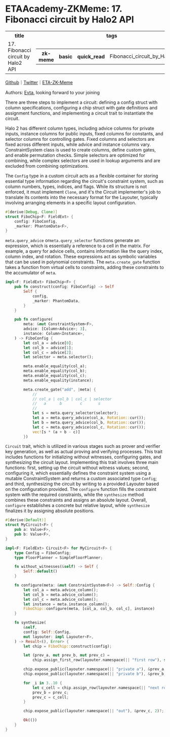 # ETAAcademy-ZKMeme: 17. Fibonacci circuit by Halo2 API

<table>
  <tr>
    <th>title</th>
    <th>tags</th>
  </tr>
  <tr>
    <td>17. Fibonacci circuit by Halo2 API</td>
    <td>
      <table>
        <tr>
          <th>zk-meme</th>
          <th>basic</th>
          <th>quick_read</th>
          <td>Fibonacci_circuit_by_Halo2_API</td>
        </tr>
      </table>
    </td>
  </tr>
</table>

[Github](https://github.com/ETAAcademy)｜[Twitter](https://twitter.com/ETAAcademy)｜[ETA-ZK-Meme](https://github.com/ETAAcademy/ETAAcademy-ZK-Meme)

Authors: [Evta](https://twitter.com/pwhattie), looking forward to your joining

There are three steps to implement a circuit: defining a config struct with column specifications, configuring a chip struct with gate definitions and assignment functions, and implementing a circuit trait to instantiate the circuit.

Halo 2 has different column types, including advice columns for private inputs, instance columns for public inputs, fixed columns for constants, and selector columns for controlling gates. Fixed columns and selectors are fixed across different inputs, while advice and instance columns vary. ConstraintSystem class is used to create columns, define custom gates, and enable permutation checks. Simple selectors are optimized for combining, while complex selectors are used in lookup arguments and are excluded from combining optimizations.

The `Config` type in a custom circuit acts as a flexible container for storing essential type information regarding the circuit's constraint system, such as column numbers, types, indices, and flags. While its structure is not enforced, it must implement `Clone`, and it's the Circuit implementer's job to translate its contents into the necessary format for the Layouter, typically involving arranging elements in a specific layout configuration.

```rust
#[derive(Debug, Clone)]
struct FiboChip<F: FieldExt> {
    config: FiboConfig,
    _marker: PhantomData<F>,
}
```

`meta.query_advice` or`meta.query_selector` functions generate an expression, which is essentially a reference to a cell in the matrix. For example, a query for advice cells, contains information like the query index, column index, and rotation. These expressions act as symbolic variables that can be used in polynomial constraints. The `meta.create_gate` function takes a function from virtual cells to constraints, adding these constraints to the accumulator of `meta`.

```rust
impl<F: FieldExt> FiboChip<F> {
    pub fn construct(config: FiboConfig) -> Self
        Self {
            config,
            _marker: PhantomData,
        }
    }

    pub fn configure(
        meta: &mut ConstraintSystem<F>,
        advice: [Column<Advice>; 3],
        instance: Column<Instance>,
    ) -> FiboConfig {
        let col_a = advice[0];
        let col_b = advice[1];
        let col_c = advice[2];
        let selector = meta.selector();

        meta.enable_equality(col_a);
        meta.enable_equality(col_b);
        meta.enable_equality(col_c);
        meta.enable_equality(instance);

        meta.create_gate("add", |meta| {
            //
            // col_a | col_b | col_c | selector
            //   a      b        c       s
            //
            let s = meta.query_selector(selector);
            let a = meta.query_advice(col_a, Rotation::cur());
            let b = meta.query_advice(col_b, Rotation::cur());
            let c = meta.query_advice(col_c, Rotation::cur());
            vec![s * (a + b - c)]
        })
```

`Circuit` trait, which is utilized in various stages such as prover and verifier key generation, as well as actual proving and verifying processes. This trait includes functions for initializing without witnesses, configuring gates, and synthesizing the circuit layout. Implementing this trait involves three main functions: first, setting up the circuit without witness values; second, configuring it, which essentially defines the constraint system using a mutable ConstraintSystem and returns a custom associated type `Config`; and third, synthesizing the circuit by writing to a provided Layouter based on the configuration provided. The `configure` function fills the constraint system with the required constraints, while the `synthesize` method combines these constraints and assigns an absolute layout. Overall, `configure` establishes a concrete but relative layout, while `synthesize` finalizes it by assigning absolute positions.

```rust
#[derive(Default)]
struct MyCircuit<F> {
    pub a: Value<F>,
    pub b: Value<F>,
}

impl<F: FieldExt> Circuit<F> for MyCircuit<F> {
    type Config = FiboConfig;
    type FloorPlanner = SimpleFloorPlanner;

    fn without_witnesses(&self) -> Self {
        Self::default()
    }

    fn configure(meta: &mut ConstraintSystem<F>) -> Self::Config {
        let col_a = meta.advice_column();
        let col_b = meta.advice_column();
        let col_c = meta.advice_column();
        let instance = meta.instance_column();
        FiboChip::configure(meta, [col_a, col_b, col_c], instance)
    }

    fn synthesize(
        &self,
        config: Self::Config,
        mut layouter: impl Layouter<F>,
    ) -> Result<(), Error> {
        let chip = FiboChip::construct(config);

        let (prev_a, mut prev_b, mut prev_c) =
            chip.assign_first_row(layouter.namespace(|| "first row"), self.a, self.b)?;

        chip.expose_public(layouter.namespace(|| "private a"), &prev_a, 0)?;
        chip.expose_public(layouter.namespace(|| "private b"), &prev_b, 1)?;

        for _i in 3..10 {
            let c_cell = chip.assign_row(layouter.namespace(|| "next row"), &prev_b, &prev_c)?;
            prev_b = prev_c;
            prev_c = c_cell;
        }

        chip.expose_public(layouter.namespace(|| "out"), &prev_c, 2)?;

        Ok(())
    }
}
```

```

```
